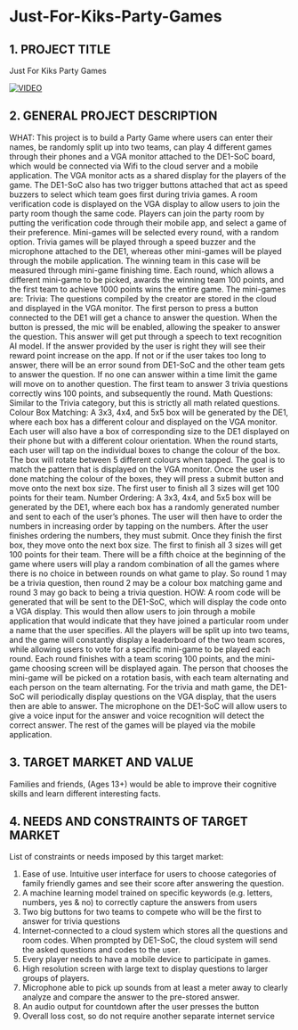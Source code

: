 # Just-For-Kiks-Party-Games

## 1. PROJECT TITLE
Just For Kiks Party Games

[![VIDEO](https://img.youtube.com/vi/pO975KE3FyM/0.jpg)](https://youtu.be/pO975KE3FyM)

## 2. GENERAL PROJECT DESCRIPTION
WHAT: This project is to build a Party Game where users can enter their names, be randomly split up into two teams, can play 4 different games through their phones and a VGA monitor attached to the DE1-SoC board, which would be connected via Wifi to the cloud server and a mobile application. The VGA monitor acts as a shared display for the players of the game. The DE1-SoC also has two trigger buttons attached that act as speed buzzers to select which team goes first during trivia games. A room verification code is displayed on the VGA display to allow users to join the party room though the same code. Players can join the party room by putting the verification code through their mobile app, and select a game of their preference. Mini-games will be selected every round, with a random option. Trivia games will be played through a speed buzzer and the microphone attached to the DE1, whereas other mini-games will be played through the mobile application. The winning team in this case will be measured through mini-game finishing time. Each round, which allows a different mini-game to be picked, awards the winning team 100 points, and the first team to achieve 1000 points wins the entire game.
The mini-games are:
Trivia:
The questions compiled by the creator are stored in the cloud and displayed in the VGA monitor. The first person to press a button connected to the DE1 will get a chance to answer the question. When the button is pressed, the mic will be enabled, allowing the speaker to answer the question. This answer will get put through a speech to text recognition AI model. If the answer provided by the user is right they will see their reward point increase on the app. If not or if the user takes too long to answer, there will be an error sound from DE1-SoC and the other team gets to answer the question. If no one can answer within a time limit the game will move on to another question. The first team to answer 3 trivia questions correctly wins 100 points, and subsequently the round.
Math Questions:
Similar to the Trivia category, but this is strictly all math related questions.
Colour Box Matching:
A 3x3, 4x4, and 5x5 box will be generated by the DE1, where each box has a different colour and displayed on the VGA monitor. Each user will also have a box of corresponding size to the DE1 displayed on their phone but with a different colour orientation. When the round starts, each user will tap on the individual boxes to change the colour of the box. The box will rotate between 5 different colours when tapped. The goal is to match the pattern that is displayed on the VGA monitor. Once
 the user is done matching the colour of the boxes, they will press a submit button and move onto the next box size. The first user to finish all 3 sizes will get 100 points for their team.
Number Ordering:
A 3x3, 4x4, and 5x5 box will be generated by the DE1, where each box has a randomly generated number and sent to each of the user’s phones. The user will then have to order the numbers in increasing order by tapping on the numbers. After the user finishes ordering the numbers, they must submit. Once they finish the first box, they move onto the next box size. The first to finish all 3 sizes will get 100 points for their team.
There will be a fifth choice at the beginning of the game where users will play a random combination of all the games where there is no choice in between rounds on what game to play. So round 1 may be a trivia question, then round 2 may be a colour box matching game and round 3 may go back to being a trivia question.
HOW: A room code will be generated that will be sent to the DE1-SoC, which will display the code onto a VGA display. This would then allow users to join through a mobile application that would indicate that they have joined a particular room under a name that the user specifies. All the players will be split up into two teams, and the game will constantly display a leaderboard of the two team scores, while allowing users to vote for a specific mini-game to be played each round. Each round finishes with a team scoring 100 points, and the mini-game choosing screen will be displayed again. The person that chooses the mini-game will be picked on a rotation basis, with each team alternating and each person on the team alternating. For the trivia and math game, the DE1-SoC will periodically display questions on the VGA display, that the users then are able to answer. The microphone on the DE1-SoC will allow users to give a voice input for the answer and voice recognition will detect the correct answer. The rest of the games will be played via the mobile application.
## 3. TARGET MARKET AND VALUE
Families and friends, (Ages 13+) would be able to improve their cognitive skills and learn different interesting facts.
## 4. NEEDS AND CONSTRAINTS OF TARGET MARKET
List of constraints or needs imposed by this target market:
1. Ease of use. Intuitive user interface for users to choose categories of family friendly games
and see their score after answering the question.
2. A machine learning model trained on specific keywords (e.g. letters, numbers, yes & no) to
correctly capture the answers from users
3. Two big buttons for two teams to compete who will be the first to answer for trivia questions
4. Internet-connected to a cloud system which stores all the questions and room codes. When prompted by DE1-SoC, the cloud system will send the asked questions and codes to the user.
5. Every player needs to have a mobile device to participate in games.
6. High resolution screen with large text to display questions to larger groups of players.
7. Microphone able to pick up sounds from at least a meter away to clearly analyze and
compare the answer to the pre-stored answer.
8. An audio output for countdown after the user presses the button
9. Overall loss cost, so do not require another separate internet service
